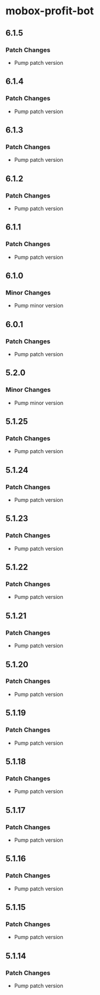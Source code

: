 # mobox-profit-bot

## 6.1.5

### Patch Changes

-   Pump patch version

## 6.1.4

### Patch Changes

-   Pump patch version

## 6.1.3

### Patch Changes

-   Pump patch version

## 6.1.2

### Patch Changes

-   Pump patch version

## 6.1.1

### Patch Changes

-   Pump patch version

## 6.1.0

### Minor Changes

-   Pump minor version

## 6.0.1

### Patch Changes

-   Pump patch version

## 5.2.0

### Minor Changes

-   Pump minor version

## 5.1.25

### Patch Changes

-   Pump patch version

## 5.1.24

### Patch Changes

-   Pump patch version

## 5.1.23

### Patch Changes

-   Pump patch version

## 5.1.22

### Patch Changes

-   Pump patch version

## 5.1.21

### Patch Changes

-   Pump patch version

## 5.1.20

### Patch Changes

-   Pump patch version

## 5.1.19

### Patch Changes

-   Pump patch version

## 5.1.18

### Patch Changes

-   Pump patch version

## 5.1.17

### Patch Changes

-   Pump patch version

## 5.1.16

### Patch Changes

-   Pump patch version

## 5.1.15

### Patch Changes

-   Pump patch version

## 5.1.14

### Patch Changes

-   Pump patch version
